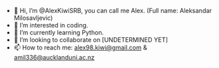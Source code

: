 - 👋 Hi, I’m @AlexKiwiSRB, you can call me Alex. (Full name: Aleksandar Milosavljevic)
- 👀 I’m interested in coding.
- 🌱 I’m currently learning Python.
- 💞️ I’m looking to collaborate on [UNDETERMINED YET]
- 📫 How to reach me: alex98.kiwi@gmail.com & amil336@aucklanduni.ac.nz

<!---
AlexKiwiSRB/AlexKiwiSRB is a ✨ special ✨ repository because its `README.md` (this file) appears on your GitHub profile.
You can click the Preview link to take a look at your changes.
--->
